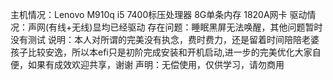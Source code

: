 主机情况：Lenovo M910q i5 7400标压处理器 8G单条内存 1820A网卡 驱动情况：声网(有线+无线)显均已经驱动 存在问题：睡眠黑屏无法唤醒，其他问题暂时没有测试 说明：本人对所谓的完美没有执念，费时费力，还是留着时间陪陪老婆孩子比较安逸，所以本efi只是初阶完成安装和开机启动,进一步的完美优化大家自便，如果有成效欢迎共享，谢谢 声明：无偿使用，仅供学习，请勿商用
